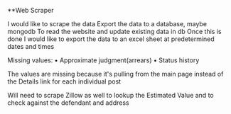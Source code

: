 **Web Scraper

I would like  to scrape the data 
Export the data to a database,  maybe mongodb
To read the website and update existing data in db
Once this is done I would like to export the data to an excel sheet at predetermined dates and times

Missing values:
	• Approximate judgment(arrears) 
	• Status history


The values are missing because it's pulling from the main page instead of the Details link for each individual post


Will need to scrape Zillow as well to  lookup the Estimated Value and to check against the defendant and address

